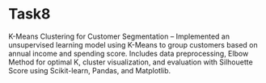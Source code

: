 # Task8
K-Means Clustering for Customer Segmentation – Implemented an unsupervised learning model using K-Means to group customers based on annual income and spending score. Includes data preprocessing, Elbow Method for optimal K, cluster visualization, and evaluation with Silhouette Score using Scikit-learn, Pandas, and Matplotlib.
